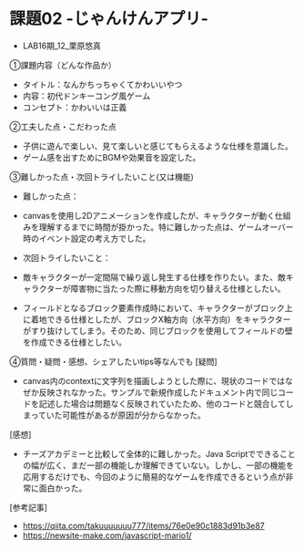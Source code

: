 # 課題02 -じゃんけんアプリ-
- LAB16期_12_栗原悠真

①課題内容（どんな作品か）
- タイトル：なんかちっちゃくてかわいいやつ
- 内容：初代ドンキーコング風ゲーム
- コンセプト：かわいいは正義

②工夫した点・こだわった点
- 子供に遊んで楽しい、見て楽しいと感じてもらえるような仕様を意識した。
- ゲーム感を出すためにBGMや効果音を設定した。

③難しかった点・次回トライしたいこと(又は機能)
- 難しかった点：
- canvasを使用し2Dアニメーションを作成したが、キャラクターが動く仕組みを理解するまでに時間が掛かった。特に難しかった点は、ゲームオーバー時のイベント設定の考え方でした。

- 次回トライしたいこと：
- 敵キャラクターが一定間隔で繰り返し発生する仕様を作りたい。また、敵キャラクターが障害物に当たった際に移動方向を切り替える仕様としたい。
- フィールドとなるブロック要素作成時において、キャラクターがブロック上に着地できる仕様としたが、ブロックX軸方向（水平方向）をキャラクターがすり抜けしてしまう。そのため、同じブロックを使用してフィールドの壁を作成できる仕様としたい。

④質問・疑問・感想、シェアしたいtips等なんでも
[疑問]
- canvas内のcontextに文字列を描画しようとした際に、現状のコードではなぜか反映されなかった。サンプルで新規作成したドキュメント内で同じコードを記述した場合は問題なく反映されていたため、他のコードと競合してしまっていた可能性があるが原因が分からなかった。

[感想]
- チーズアカデミーと比較して全体的に難しかった。Java Scriptでできることの幅が広く、まだ一部の機能しか理解できていない。しかし、一部の機能を応用するだけでも、今回のように簡易的なゲームを作成できるという点が非常に面白かった。

[参考記事]
- https://qiita.com/takuuuuuuu777/items/76e0e90c1883d91b3e87
- https://newsite-make.com/javascript-mario1/
